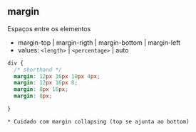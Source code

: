 ## margin

Espaços entre os elementos

- margin-top | margin-rigth | margin-bottom | margin-left
- values: `<length>` | `<percentage>` | auto

```CSS
div {
  /* shorthand */
  margin: 12px 16px 10px 4px;
  margin: 12px 16px 0;
  margin: 8px 16px;
  margin: 8px;

}
```
    * Cuidado com margin collapsing (top se ajunta ao bottom)